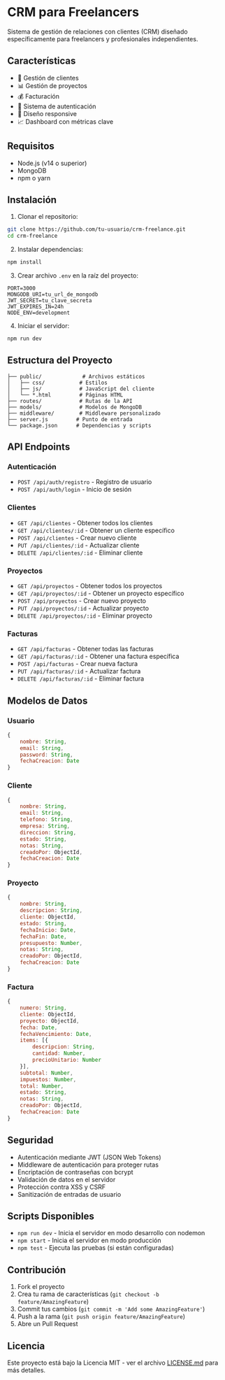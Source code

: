 # CRM para Freelancers

Sistema de gestión de relaciones con clientes (CRM) diseñado específicamente para freelancers y profesionales independientes.

## Características

- 👤 Gestión de clientes
- 📊 Gestión de proyectos
- 💰 Facturación
- 🔐 Sistema de autenticación
- 📱 Diseño responsive
- 📈 Dashboard con métricas clave

## Requisitos

- Node.js (v14 o superior)
- MongoDB
- npm o yarn

## Instalación

1. Clonar el repositorio:
```bash
git clone https://github.com/tu-usuario/crm-freelance.git
cd crm-freelance
```

2. Instalar dependencias:
```bash
npm install
```

3. Crear archivo `.env` en la raíz del proyecto:
```env
PORT=3000
MONGODB_URI=tu_url_de_mongodb
JWT_SECRET=tu_clave_secreta
JWT_EXPIRES_IN=24h
NODE_ENV=development
```

4. Iniciar el servidor:
```bash
npm run dev
```

## Estructura del Proyecto

```
├── public/             # Archivos estáticos
│   ├── css/           # Estilos
│   ├── js/            # JavaScript del cliente
│   └── *.html         # Páginas HTML
├── routes/            # Rutas de la API
├── models/            # Modelos de MongoDB
├── middleware/        # Middleware personalizado
├── server.js         # Punto de entrada
└── package.json      # Dependencias y scripts
```

## API Endpoints

### Autenticación
- `POST /api/auth/registro` - Registro de usuario
- `POST /api/auth/login` - Inicio de sesión

### Clientes
- `GET /api/clientes` - Obtener todos los clientes
- `GET /api/clientes/:id` - Obtener un cliente específico
- `POST /api/clientes` - Crear nuevo cliente
- `PUT /api/clientes/:id` - Actualizar cliente
- `DELETE /api/clientes/:id` - Eliminar cliente

### Proyectos
- `GET /api/proyectos` - Obtener todos los proyectos
- `GET /api/proyectos/:id` - Obtener un proyecto específico
- `POST /api/proyectos` - Crear nuevo proyecto
- `PUT /api/proyectos/:id` - Actualizar proyecto
- `DELETE /api/proyectos/:id` - Eliminar proyecto

### Facturas
- `GET /api/facturas` - Obtener todas las facturas
- `GET /api/facturas/:id` - Obtener una factura específica
- `POST /api/facturas` - Crear nueva factura
- `PUT /api/facturas/:id` - Actualizar factura
- `DELETE /api/facturas/:id` - Eliminar factura

## Modelos de Datos

### Usuario
```javascript
{
    nombre: String,
    email: String,
    password: String,
    fechaCreacion: Date
}
```

### Cliente
```javascript
{
    nombre: String,
    email: String,
    telefono: String,
    empresa: String,
    direccion: String,
    estado: String,
    notas: String,
    creadoPor: ObjectId,
    fechaCreacion: Date
}
```

### Proyecto
```javascript
{
    nombre: String,
    descripcion: String,
    cliente: ObjectId,
    estado: String,
    fechaInicio: Date,
    fechaFin: Date,
    presupuesto: Number,
    notas: String,
    creadoPor: ObjectId,
    fechaCreacion: Date
}
```

### Factura
```javascript
{
    numero: String,
    cliente: ObjectId,
    proyecto: ObjectId,
    fecha: Date,
    fechaVencimiento: Date,
    items: [{
        descripcion: String,
        cantidad: Number,
        precioUnitario: Number
    }],
    subtotal: Number,
    impuestos: Number,
    total: Number,
    estado: String,
    notas: String,
    creadoPor: ObjectId,
    fechaCreacion: Date
}
```

## Seguridad

- Autenticación mediante JWT (JSON Web Tokens)
- Middleware de autenticación para proteger rutas
- Encriptación de contraseñas con bcrypt
- Validación de datos en el servidor
- Protección contra XSS y CSRF
- Sanitización de entradas de usuario

## Scripts Disponibles

- `npm run dev` - Inicia el servidor en modo desarrollo con nodemon
- `npm start` - Inicia el servidor en modo producción
- `npm test` - Ejecuta las pruebas (si están configuradas)

## Contribución

1. Fork el proyecto
2. Crea tu rama de características (`git checkout -b feature/AmazingFeature`)
3. Commit tus cambios (`git commit -m 'Add some AmazingFeature'`)
4. Push a la rama (`git push origin feature/AmazingFeature`)
5. Abre un Pull Request

## Licencia

Este proyecto está bajo la Licencia MIT - ver el archivo [LICENSE.md](LICENSE.md) para más detalles. 